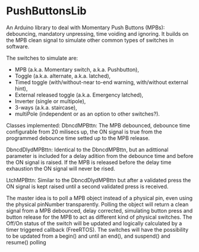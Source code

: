 # **PushButtonsLib**
An Arduino library to deal with Momentary Push Buttons (MPBs): debouncing, mandatory unpressing, time voiding and ignoring. It builds on the MPB clean signal to simulate other common types of switches in software.

The switches to simulate are:  
* MPB (a.k.a. Momentary switch, a.k.a. Pushbutton),  
* Toggle (a.k.a. alternate, a.k.a. latched),  
* Timed toggle (with/without-near to-end warning, with/without external hint),  
* External released toggle (a.k.a. Emergency latched),  
* Inverter (single or multipole),  
* 3-ways (a.k.a. staircase),  
* multiPole (independent or as an option to other switches?).  

Classes implemented:
DbncdMPBttn: The MPB debounced, debounce time configurable from 20 milisecs up, the ON signal is true from the programmed debounce time setted up to the MPB release.  

DbncdDlydMPBttn: Identical to the DbncdMPBttn, but an adittional parameter is included for a delay adition from the debounce time and before the ON signal is raised. If the MPB is released before the delay time exhaustion the ON signal will never be rised.  

LtchMPBttn: Similar to the DbncdDlydMPBttn but after a validated press the ON signal is kept raised until a second validated press is received.


The master idea is to poll a MPB object instead of a physical pin, even using the physical pinNumber transparently. Polling the object will return a clean signal 
from a MPB debounced, delay corrected, simulating button press and button release for the MPB to act as different kind of physical switches.
The Off/On status of the switch will be updated and logically calculated by a timer triggered callback (FreeRTOS).
The switches will have the possibility to be updated from a begin() and until an end(), and suspend() and resume() polling